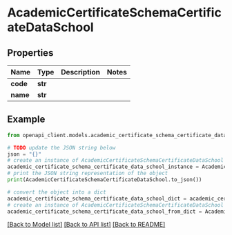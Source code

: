 # AcademicCertificateSchemaCertificateDataSchool


## Properties

Name | Type | Description | Notes
------------ | ------------- | ------------- | -------------
**code** | **str** |  | 
**name** | **str** |  | 

## Example

```python
from openapi_client.models.academic_certificate_schema_certificate_data_school import AcademicCertificateSchemaCertificateDataSchool

# TODO update the JSON string below
json = "{}"
# create an instance of AcademicCertificateSchemaCertificateDataSchool from a JSON string
academic_certificate_schema_certificate_data_school_instance = AcademicCertificateSchemaCertificateDataSchool.from_json(json)
# print the JSON string representation of the object
print(AcademicCertificateSchemaCertificateDataSchool.to_json())

# convert the object into a dict
academic_certificate_schema_certificate_data_school_dict = academic_certificate_schema_certificate_data_school_instance.to_dict()
# create an instance of AcademicCertificateSchemaCertificateDataSchool from a dict
academic_certificate_schema_certificate_data_school_from_dict = AcademicCertificateSchemaCertificateDataSchool.from_dict(academic_certificate_schema_certificate_data_school_dict)
```
[[Back to Model list]](../README.md#documentation-for-models) [[Back to API list]](../README.md#documentation-for-api-endpoints) [[Back to README]](../README.md)


